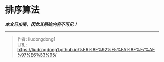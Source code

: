 # 排序算法

***本文已加密，因此其原始内容不可见！***

---

> 作者: liudongdong1  
> URL: https://liudongdong1.github.io/%E6%8E%92%E5%BA%8F%E7%AE%97%E6%B3%95/  

